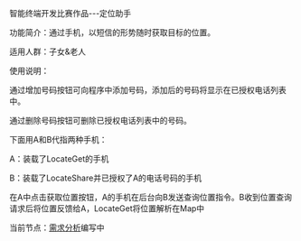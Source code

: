 智能终端开发比赛作品---定位助手    

功能简介：通过手机，以短信的形势随时获取目标的位置。    
    
适用人群：子女&老人    
     
使用说明：    
    
通过增加号码按钮可向程序中添加号码，添加后的号码将显示在已授权电话列表中。    
      
通过删除号码按钮可删除已授权电话列表中的号码。    
    
     
下面用A和B代指两种手机：    
    
A：装载了LocateGet的手机    
    
B：装载了LocateShare并已授权了A的电话号码的手机    
    
在A中点击获取位置按钮，A的手机在后台向B发送查询位置指令。B收到位置查询请求后将位置反馈给A，LocateGet将位置解析在Map中 
    
当前节点：[需求分析](https://github.com/alivebao/LocateHelper/blob/master/docs/Requirment%20Analysis/Requirement%20Analysis.md)编写中
